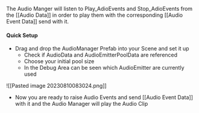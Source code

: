 
The Audio Manger will listen to Play_AdioEvents and Stop_AdioEvents from the [[Audio Data]] in order to play them with the corresponding [[Audio Event Data]] send with it.

#### Quick Setup

-  Drag and drop the AudioManager Prefab into your Scene and set it up
	-  Check if AudioData and AudioEmitterPoolData are referenced
	-  Choose your initial pool size
	-  In the Debug Area can be seen which AudioEmitter are currently used

![[Pasted image 20230810083024.png]]

- Now you are ready to raise Audio Events and send [[Audio Event Data]] with it and the Audio Manager will play the Audio Clip